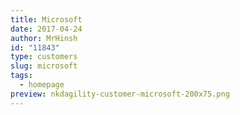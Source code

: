 ```yaml
---
title: Microsoft
date: 2017-04-24
author: MrHinsh
id: "11843"
type: customers
slug: microsoft
tags:
  - homepage
preview: nkdagility-customer-microsoft-200x75.png
---
```

